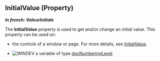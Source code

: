 
## InitialValue (Property)

***In french: ValeurInitiale***
	



<a name="XUse"></a>
<a name="Use"></a>
<a name="description"></a>
The **InitialValue** property is used to get and/or change an initial value. This property can be used on:

- the controls of a window or page. For more details, see [ InitialValue](../Proprietes/2510128.md).

- ![WINDEV](https://doc.pcsoft.fr/ext/images/us/WD.png) a variable of type [docNumberingLevel](../WDLang1/1000022799.md).





